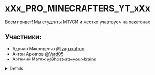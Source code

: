 # xXx_PRO_MINECRAFTERS_YT_xXx

Всем привет! Мы студенты МТУСИ и жестко учавтвуем на хакатонах


## Участники:
- Адриан Макриденко [@lyaguxafrog](https://github.com/lyaguxafrog)
- Антон Архипов [@Vard05](https://github.com/vard05)
- Артемий Матяж [@Ghost-ate-your-brains](https://github.com/Ghost-ate-your-brains)

<details>


Наши маленькие достижения:
* [Usetechhack 2023](https://usetechhack.ru/) - 4е место

![skelet](https://gagaru.club/uploads/posts/2023-06/thumbs/1686043309_gagaru-club-p-ognennii-skelet-krasivo-64.jpg)

</details>
